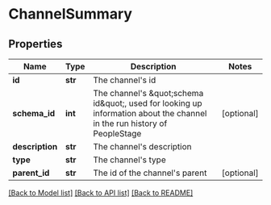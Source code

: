 # ChannelSummary

## Properties
Name | Type | Description | Notes
------------ | ------------- | ------------- | -------------
**id** | **str** | The channel&#39;s id | 
**schema_id** | **int** | The channel&#39;s \&quot;schema id\&quot;, used for looking up information about the channel in the run history of PeopleStage | [optional] 
**description** | **str** | The channel&#39;s description | 
**type** | **str** | The channel&#39;s type | 
**parent_id** | **str** | The id of the channel&#39;s parent | [optional] 

[[Back to Model list]](../README.md#documentation-for-models) [[Back to API list]](../README.md#documentation-for-api-endpoints) [[Back to README]](../README.md)


